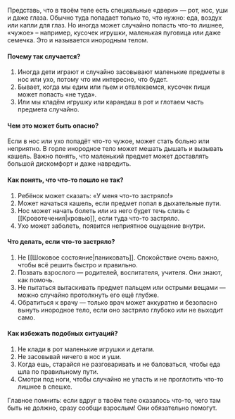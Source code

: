 Представь, что в твоём теле есть специальные «двери» — рот, нос, уши и даже глаза. Обычно туда попадает только то, что нужно: еда, воздух или капли для глаз. Но иногда может случайно попасть что-то лишнее, «чужое» – например, кусочек игрушки, маленькая пуговица или даже семечка. Это и называется инородным телом.

#### Почему так случается?
1. Иногда дети играют и случайно засовывают маленькие предметы в нос или ухо, потому что им интересно, что будет.
2. Бывает, когда мы едим или пьем и отвлекаемся, кусочек пищи может попасть «не туда».
3. Или мы кладём игрушку или карандаш в рот и глотаем часть предмета случайно.

#### Чем это может быть опасно?
Если в нос или ухо попадёт что-то чужое, может стать больно или неприятно. В горле инородное тело может мешать дышать и вызывать кашель. Важно понять, что маленький предмет может доставлять большой дискомфорт и даже навредить.

#### Как понять, что что-то пошло не так?
1. Ребёнок может сказать: «У меня что-то застряло!»
2. Может начаться кашель, если предмет попал в дыхательные пути.
3. Нос может начать болеть или из него будет течь слизь с [[Кровотечения|кровью]], если туда что-то застряло.
4. Ухо может заболеть, появится неприятное ощущение внутри.

#### Что делать, если что-то застряло?
1. Не [[Шоковое состояние|паниковать]]. Спокойствие очень важно, чтобы всё решить быстро и правильно.
2. Позвать взрослого — родителей, воспитателя, учителя. Они знают, как помочь.
3. Не пытаться вытаскивать предмет пальцем или острыми вещами — можно случайно протолкнуть его ещё глубже.
4. Обратиться к врачу — только врач может аккуратно и безопасно вынуть инородное тело, если оно застряло глубоко или не выходит само.

#### Как избежать подобных ситуаций?
1. Не клади в рот маленькие игрушки и детали.
2. Не засовывай ничего в нос и уши.
3. Когда ешь, старайся не разговаривать и не баловаться, чтобы еда шла по правильному пути.
4. Смотри под ноги, чтобы случайно не упасть и не проглотить что-то лишнее в спешке.

Главное помнить: если вдруг в твоём теле оказалось что-то, чего там быть не должно, сразу сообщи взрослым! Они обязательно помогут.